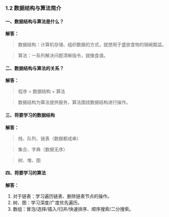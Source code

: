 ### 1.2 数据结构与算法简介

#### 一、数据结构与算法是什么？

**解答：**

> 数据结构：计算机存储、组织数据的方式，就想用于盛放食物的锅碗瓢盆。

> 算法：一系列解决问题清晰指令，就像食谱。

#### 二、数据结构与算法的关系？

**解答：**

> 程序 = 数据结构 + 算法

> 数据结构为算法提供服务，算法围绕数据结构进行操作。

#### 三、将要学习的数据结构

**解答：**

> 栈、队列、链表（数据都成串）

> 集合、字典（数据无序）

> 树、堆、图

#### 四、将要学习的算法

**解答：**

1. 对于链表：学习遍历链表、删除链表节点的操作。
2. 树、图：学习深度/广度优先遍历。
3. 数组：冒泡/选择/插入/归并/快速排序、顺序搜索/二分搜索。
